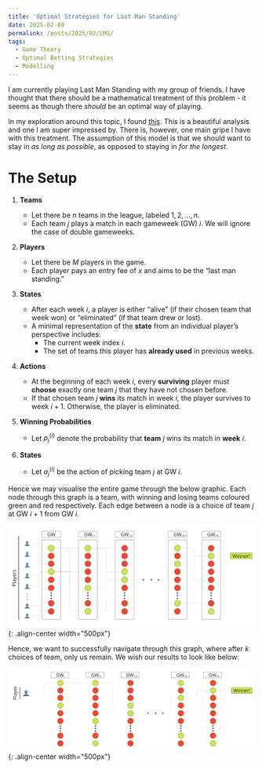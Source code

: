 ```yaml
---
title: 'Optimal Strategies for Last Man Standing'
date: 2025-02-09
permalink: /posts/2025/02/LMS/
tags:
  - Game Theory
  - Optimal Betting Strategies
  - Modelling
---
```


I am currently playing Last Man Standing with my group of friends. I have thought that there should be a mathematical treatment of this problem - it seems as though there _should_ be an optimal way of playing.

In my exploration around this topic, I found [this](https://www.danialdervovic.com/2018/05/13/last-man-standing.html). This is a beautiful analysis and one I am super impressed by. There is, however, one main gripe I have with this treatment. The assumption of this model is that we should want to stay in _as long as possible_, as opposed to staying in _for the longest_. 

The Setup
=====

1. **Teams**  
   - Let there be $n$ teams in the league, labeled $1, 2, \dots, n$.
   - Each team $j$ plays a match in each gameweek (GW) $i$. We will ignore the case of double gameweeks.

2. **Players**  
   - Let there be $M$ players in the game.
   - Each player pays an entry fee of $x$ and aims to be the “last man standing.”

3. **States**  
   - After each week $i$, a player is either “alive” (if their chosen team that week won) or “eliminated” (if that team drew or lost).
   - A minimal representation of the **state** from an individual player’s perspective includes:
     - The current week index $i$.
     - The set of teams this player has **already used** in previous weeks.

4. **Actions**  
   - At the beginning of each week $i$, every **surviving** player must **choose** exactly one team $j$ that they have not chosen before.
   - If that chosen team $j$ **wins** its match in week $i$, the player survives to week $i+1$. Otherwise, the player is eliminated.

5. **Winning Probabilities**  
   - Let $p_j^{(i)}$ denote the probability that **team** $j$ wins its match in **week** $i$.

6. **States**
   - Let $a_j^{(i)}$ be the action of picking team $j$ at GW $i$. 

Hence we may visualise the entire game through the below graphic. Each node through this graph is a team, with winning and losing teams coloured green and red respectively. Each edge between a node is a choice of team $j$ at GW $i+1$ from GW $i$.

![graphic for whole team](/images/file_tables.jpg){: .align-center width="500px"}

Hence, we want to successfully navigate through this graph, where after $k$ choices of team, only us remain. We wish our results to look like below:

![graphic for whole team](/images/graphic_notables.jpg){: .align-center width="500px"}